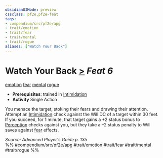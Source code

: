 ```yaml
---
obsidianUIMode: preview
cssclass: pf2e,pf2e-feat
tags:
- compendium/src/pf2e/apg
- trait/emotion
- trait/fear
- trait/mental
- trait/rogue
aliases: ["Watch Your Back"]
---
```

# Watch Your Back  [>](rules/core-rulebook/chapter-9-playing-the-game.md#Actions "Single Action") *Feat 6*  
[emotion](rules/traits/emotion.md)  [fear](rules/traits/fear.md)  [mental](rules/traits/mental.md)  [rogue](rules/traits/rogue.md)  

- **Prerequisites**: trained in [Intimidation](compendium/skills.md#Intimidation)
- **Activity** Single Action

You menace the target, stoking their fears and drawing their attention. Attempt an [Intimidation](compendium/skills.md#Intimidation) check against the Will DC of a target within 30 feet. If you succeed, for 1 minute, that target gains a +2 status bonus to [Perception](compendium/skills.md#Perception) checks against you, but they take a –2 status penalty to Will saves against [fear](rules/traits/fear.md) effects.

*Source: Advanced Player's Guide p. 135*  
%% #compendium/src/pf2e/apg #trait/emotion #trait/fear #trait/mental #trait/rogue %%